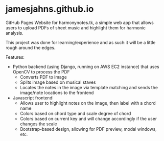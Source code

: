# jamesjahns.github.io

GitHub Pages Website for harmonynotes.tk, a simple web app that allows users to upload PDFs of sheet music and highlight them for harmonic analysis.

This project was done for learning/experience and as such it will be a little rough around the edges.

Features:
- Python backend (using Django, running on AWS EC2 instance) that uses OpenCV to process the PDF
  - Converts PDF to image
  - Splits image based on musical staves
  - Locates the notes in the image via template matching and sends the image/note locations to the frontend
- Javascript frontend
  - Allows user to highlight notes on the image, then label with a chord name
  - Colors based on chord type and scale degree of chord
  - Colors based on current key and will change accordingly if the user changes the scale
  - Bootstrap-based design, allowing for PDF preview, modal windows, etc.
  
